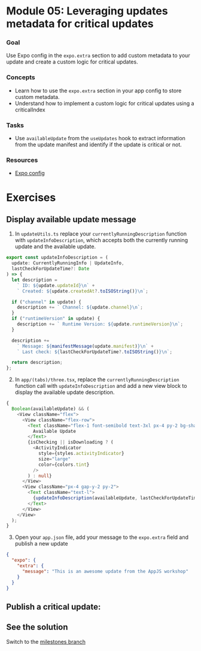 # Module 05: Leveraging updates metadata for critical updates

### Goal

Use Expo config in the `expo.extra` section to add custom metadata to your update and create a custom logic for critical updates.

### Concepts

- Learn how to use the `expo.extra` section in your app config to store custom metadata.
- Understand how to implement a custom logic for critical updates using a criticalIndex

### Tasks

- Use `availableUpdate` from the `useUpdates` hook to extract information from the update manifest and identify if the update is critical or not.

### Resources

- [Expo config](https://docs.expo.dev/versions/latest/config/app/#extra)

# Exercises

## Display available update message

1. In `updateUtils.ts` replace your `currentlyRunningDescription` function with `updateInfoDescription`, which accepts both the currently running update and the available update.

```ts
export const updateInfoDescription = (
  update: CurrentlyRunningInfo | UpdateInfo,
  lastCheckForUpdateTime?: Date
) => {
  let description =
    ` ID: ${update.updateId}\n` +
    ` Created: ${update.createdAt?.toISOString()}\n`;

  if ("channel" in update) {
    description += ` Channel: ${update.channel}\n`;
  }
  if ("runtimeVersion" in update) {
    description += ` Runtime Version: ${update.runtimeVersion}\n`;
  }

  description +=
    ` Message: ${manifestMessage(update.manifest)}\n` +
    ` Last check: ${lastCheckForUpdateTime?.toISOString()}\n`;

  return description;
};
```

2. In `app/(tabs)/three.tsx`, replace the `currentlyRunningDescription` function call with `updateInfoDescription` and add a new view block to display the available update description.

```ts
{
  Boolean(availableUpdate) && (
    <View className="flex">
      <View className="flex-row">
        <Text className="flex-1 font-semibold text-3xl px-4 py-2 bg-shade-2">
          Available Update
        </Text>
        {isChecking || isDownloading ? (
          <ActivityIndicator
            style={styles.activityIndicator}
            size="large"
            color={colors.tint}
          />
        ) : null}
      </View>
      <View className="px-4 gap-y-2 py-2">
        <Text className="text-l">
          {updateInfoDescription(availableUpdate, lastCheckForUpdateTime)}
        </Text>
      </View>
    </View>
  );
}
```

3. Open your `app.json` file, add your message to the `expo.extra` field and publish a new update

```json
{
  "expo": {
    "extra": {
      "message": "This is an awesome update from the AppJS workshop"
    }
  }
}
```

## Publish a critical update:

## See the solution

Switch to the [milestones branch](https://github.com/expo/appjs25-eas-update-workshop-code/commits/milestones/)
